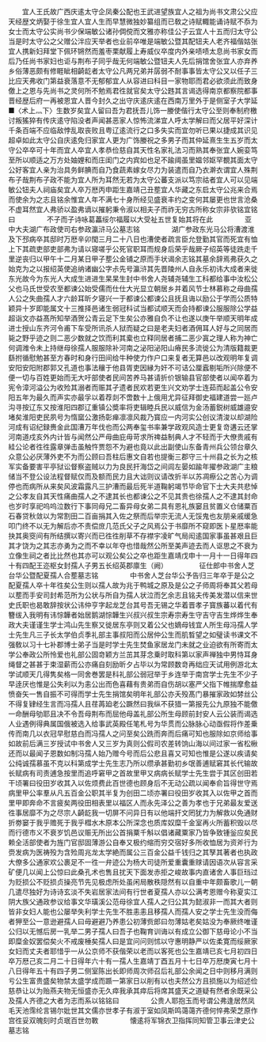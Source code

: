 <!-- { "loadSidebar": true } -->
　　宜人王氏故广西庆逺太守企凤秦公配也王武进望族宜人之祖为尚书文肃公父应天经歴文炳娶于徐生宜人宜人生而早慧微独妙纂组而已敎之诗赋輙能诵诗赋不忝为女士而太守公实尚书少保端敏公诸孙倜傥而文雅亦称佳公子云宜人十五而归太守公当是时太守公之父赠公泮应天举者也业前卒唯是端敏公暨其配钮夫人老齐福偕姑张宜人携新妇拜堂下佩环锵然而羞枣栗献履上寿威仪卒度内外亲啧啧太息尚书家女而后乃任尚书家妇也讵与荆布子同乎哉无何端敏公暨钮夫人先后捐馆舍张宜人亦弃养乡俗薄恶颇有修睚眦相齮龁者太守公凡两兄弟并孱弱不耐事事皆太守公又以任子三比应天弗收门第益衰落意不无郁郁宜人从容进曰科目一家物耶而君必欲须此而致身儌上之恩与先尚书之灵何所不勉焉君徃就官矣太守公韪其言谒选得南京都察院都事晋经歴后府一再被恩宜人晋今封久之出守庆逺庆逺在西南万里外于是侧室子大学延■〈术上灬下〉生数岁矣宜人留曰吾为君抚吾儿饰一媵使偕行太守公至则奉制府檄讨叛猺猝有传庆逺守陷没者声闻甚恶家人惊怖流涕宜人呼太学解曰而父居平好深计千条百端不应临敌悖乱取丧败且粤辽逺流行之口多失实而宜勿听已果以捷成其识见超卓如此太守公自庆逺免归家宜人更为广饰媵祝之多男子而其仲延熹生生五岁而太守公卒卒可十年而宜人卒宜人孝恭俭慈自其天性名家礼法习而熟其奉张宜人婉娈笃至所以顺适之万方处妯娌和而庄闺门之内宾如也足不踰阈虽里媪邻妪罕覩其面太守公好客宜人亲为治具务鲜腆而自乃食蔬素嫁女尽力为装遣而自乃衣澣衣谓宜人殊荆布子哉荆布子政不能为宜人所为耳然无若为太守公蕃支派以笃宗祜者宜人可以见端敏公钮夫人祠庙矣宜人卒万厯丙申距生嘉靖己丑塟宜人华藏之东启太守公兆来合焉而使余为之志且铭余惟宜人年不满七十身所经见盛衰丰约之变何其屡更也世言沧桑不虚耳然宜人弗骄以盈弗谪以摧躬秉令淑以相夫子而祚无穷古所称女宗非欤铭宜铭曰
　　
　　不子而子诗咏葛藟绥尔福履以大受祉五世复始其将在此
　　
　　亚中大夫湖广布政使司右参政瀛浒马公墓志铭
　　
　　湖广参政东光马公将漕渡淮及下邳病卒其邸时万厯辛卯閠三月二十八日也漕使者疏言臣允登勤其官而死宜有恤上下其疏吏部吏部弗为请以寝嗟乎公死官职耳而规身后荣乎哉厥子绍英等徒跣走千里逆丧归以甲午十二月某日甲子塟公金铺之原而手状谒余志铭其墓余辞焉弗获久之始克为之以报绍英使追纳诸幽公字尗先号瀛浒其先晋陵州人自永乐初讳大成者来徙东光故今为东光人大成生进进生杲杲生封中书舍人尧辅尧辅生工科都给事中汝松公父也马氏世受农至都谏公始受儒而仕仕大光显立朝居乡并着风节士林慕称之母曲孺人公之失曲孺人才六龄耳昕夕寝兴一于都谏公都谏公且抚且诲以励公于学而公质特颖异十岁即能属文十三推择邑诸生弱冠科试当都试顺天而会持都谏公服服除公学益超诣文亦益髙所知举酒贺公青云足下生矣公亦雅自负不让也遂以庚午举顺天明年成进士授山东齐河令甫下车受所讯杀人狱而疑之曰是老夫妇者酒佣耳人好与之同居而毙之野乎迹之则二恶少数就之饮而利其槖也立释同居者捕二恶少寘之理人称为神亡何调潍令未上持继母徐孺人服服除补河南之泌阳泌阳山瘠民多流徙公为清版籍裁更繇拊循慰勉甚至方春时和身行田间给牛种使力作户口来复者无算邑以改观明年复调安阳安阳附郡郭又孔道也事法穰于他县胥吏因縁为奸不可诘公厘蠧剔垢所兴除便不便一切与百姓更始而无大吁部使者民间苦养马甚请折价银输县官部使者以闻卒着为宪令漳河溢公为收殓其溺者而赈其孑遗者民欢若更生兴文劝学士连茹而起盖公令安阳五年为最久而声实亦最孚以着荐剡不啻数十上俄用尤异征拜御史福建道尝一廵卢沟寻按辽东又按淮阳四郡辽重镇公奬率将吏辑睦兵民以威信为金汤蓄鋭树威雄邉安堵矣淮阳吏民夙号为惰窳公激扬彰瘅凛凛风裁乃寳应一内河实公创议清浚以却湖险河成有诏纪録赉金此国漕万年伐也而公两奉玺书率兼学政观风造士更复竒遘云还掌河南道戍亥外内计皆与闻然公严毋曲庇毋苛求所禆益制典人才不轻而于大僚贵戚有絓公论者徃徃露章弹击虽触忤贾怨不为避也竟以此出副使山东备青州兵公领台章久众意公必厌薄外吏不为而公顾曰吾柱后惠文自若也提衡三郡守三十州县之长为之核军实备要害平亭狱讼督察盗贼以力为良民扞海岱之间闾左晏如踰年擢参政湖广主粮储当不登公设法程督赋仅而及额而民力且大诎则议请改折半以苏凋瘵公之苦心为调停也而病所从来矣风波霜露凡三护漕而最后死半道鞠躬竭节毕命官下士大夫共悲悼之公孝友自其天性痛曲孺人之不逮其长也都谏公之不见其贵也徐孺人之不逮其封命也岁时享祀呜呜泣数行下事同母兄二畜异母女弟二具有恩礼族窭且贫置义仓储粟百石春贷秋敛以为常割田二百亩捐其入佐之祭而后举宗无流人无馁鬼也友朋亲戚缓急叩门终不以无为解后亦不责偿庻几范氏父子之风焉公于书靡所不窥即医卜星厯率能抉其奥窔间有所结撰以寄兴而已徃徃削草不存襟宇凌旷气局闳逺国家事虽甚艰且巨其才饶为之其志亦勇为之而不幸以年夺也惜哉然公所至美声迹去而人讴思之不衰为立像生祠之者比比然也其亦可以观公矣公之卒也距生嘉靖戊申十一月十一日得年四十有四配王迩枢女封孺人子男五长绍英郡廪生（阙）
　　
　　征仕郎中书舍人芝台华公暨配夏孺人合塟墓志铭
　　
　　中书舍人芝台华公予告归三年卒于是公之配夏孺人卒十年徃矣公生则以孺人故为兆于鸭城之原及是公之子师周将奉其父若母以塟而手安司封希范所为公状与所自为孺人状泣而乞余志且铭夫传美发潜以信来世史氏职也曷敢辞按状公讳仲亨字起龙芝台其号吾无锡之华着晋孝子寳族蕃以着代有簪绂入我明有讳悰韡者始居鹅湖悰韡生兴叔兴叔生宗寿宗寿生守吉守吉生烨烨生奉政大夫谨谨生学士鸿山先生察又徙居东亭则又着公父也嫡母钱宜人所生母冯孺人学士先生凡三子长太学伯贞季礼部主事叔阳而公居仲公生而肌晳望之如璧读书课文不强敎以习十七补郡博士弟子当是时学士先生焚鱼家居龙门未就之业迫欲有所寄而太学公奉政公所怜爱也礼部公固竒颖方兰茁其芽念乗时取科第以家声禅独中男恃耳身绳督之甚甚于束湿薪而公亦痛自刻励昕夕占毕以为常顾数竒再绌应天试用例游北太学试顺天几得隽矣格一同舍巻罢是科礼部公弱冠举于乡连举于南宫学士先生不少子早逹厌也惟是公失利以为恚公出而色喜藉有贵弟而自伤胡以塞严父指下帷揣摩愈益愤奋矢一售自振不可得而学士先生捐馆矣明年礼部公亦夭殁髙门暴摧家政如棼丝公不得复肄经生言而冯孺人且荏苒廹老公蹶然曰我纵不获猎一第报先公九原独不能儌一命酬母劬耶且决不令吾母荆布而屈他母盖礼部公所生母顾前封安人云公装而谒选人业遇例得典属国俄被选入给事武英殿任笔札号为华贯而公脉脉心动亟假将作差乗传而南几以衣冠早慰慈白而冯孺人之问至矣公跣而奔而后痛可知也服除如京师给事如故前后满三岁授试中书舍人又三岁为真则公假司农差转饷山海以间过家一省松楸还而以最闻子恩数如制冯孺人始乃赠今号而后公悲且喜又可知也惟是公遂以疾请矣公纯诚孺慕虽不克以科第成学士先生志乃所以缵承甚勤初乡氓善逋赋窘其长代输故长赋病有司责逋急按里而追呼窘甲之首故里甲又病病长赋学士先生尝于其区创田若干顷署曰役田岁收其入以佐烦费此百世德也顾身后不无动公疏以闻奉俞旨得世守焉病里甲公率羣从凡五百金公职其半复为创田二顷亦署曰役田岁收其入以佐甲之首而里甲即奔命不言疲矣两役田相表里以福区人而永先泽公之善为孝也于兄弟最友爱送徃事居靡不为之尽宗人齮龁我一切屏不问异日有以他端扞文罔犹力为解救以免通财折劵窭于我乎赡死于我乎槥水木原本公所深念也质库奴糜千金室再火所蓄积毁以尽而行德市义不衰岁饥邑议赈无所出公首捐粟千斛以倡诸藏粟家乃皆争致锺釡应矣民赖全活部使者为旌门官邸固薄游公自奉又极约缩而穷交宿好多所收恤居为资斧行为赍发病为医祷殁为含殓周兆龙太学絶而属公三百金公益千钱归之其孥其著者也执政大僚多公通家欢公裹足不一徃一弁迹公为杨大司徒所爱重囊重赇请因语次从容言采矿便几以闻上公惊曰此桑孔术也售且扰天下面发赤拒之峻故事内直诸舍人事巨珰过为贬损公不贬损贞操亮节先见极虑所处虽闲局散秩隠然有以自重中年颇畜歌儿一朝几遣尽独好为诗诗玄淡不失岩居家法间有行世者夏孺人亦以公满考恩赠今称夏实江阴大族父通政参议给事文华璜溪公范母徐宜人孺人之归公其为懿淑非一而其大者则皆非女妇人能也公屡举失利学士先生不胜恚恚且移孺人而孺人安之学士先生没而侮者狎至公一意逊避孺人曰毋避避乃养患公初薄赀郎曰勿薄姑老矣姑没为奉厥终唯谨公归以无憾后房一乳举二男子孺人曰吾子也鞠育训诲以有成立公御下慈毋论小不当即糜金奴罢偿矣火不戒废棰矣孺人曰是宜问问则怵以守惠明静严以佐柔寛而绥厥家女妇而丈夫者耶惜乎一从公京师不获偕荣以老而以客死也公生嘉靖已亥七月初四日卒万厯己亥二月二十日得年六十有一孺人生嘉靖丁酉五月十七日卒万厯庚寅七月十八日得年五十有四子男二侧室陈出长即师周次师召后礼部公余闻之日中则移月满则亏公生富贵盛矣物禁太盛学成而踬一第家日以削有以也夫然公方且损施以为绍述俭慈恭让以为贻燕夫物无恒盛亦无久瘁我承其瘁后将席其盛天之道疑有然者余既采公及孺人齐德之大者为志而系以铭铭曰
　　
　　公贵人耶抱玉而号谓公弗逢居然凤毛天池霈纶言锡尔妣世其文儒亦世孝子有淑于室如凤斯鸣蔼蔼齐德何悴弗荣芝原作宫徃妥双魄刻时贞珉百世勿斁
　　
　　懐逺将军锦衣卫指挥同知管卫事云津史公墓志铭
　　
